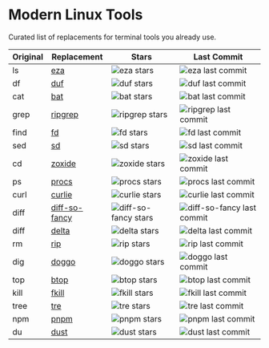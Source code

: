 # Modern Linux Tools

Curated list of replacements for terminal tools you already use.

| Original | Replacement                                                | Stars                                                                              | Last Commit                                                                                    |
| -------- | ---------------------------------------------------------- | ---------------------------------------------------------------------------------- | ---------------------------------------------------------------------------------------------- |
| ls       | [eza](https://github.com/eza-community/eza)                | ![eza stars](https://img.shields.io/github/stars/eza-community/eza)                | ![eza last commit](https://img.shields.io/github/last-commit/eza-community/eza)                |
| df       | [duf](https://github.com/muesli/duf)                       | ![duf stars](https://img.shields.io/github/stars/muesli/duf)                       | ![duf last commit](https://img.shields.io/github/last-commit/muesli/duf)                       |
| cat      | [bat](https://github.com/sharkdp/bat)                      | ![bat stars](https://img.shields.io/github/stars/sharkdp/bat)                      | ![bat last commit](https://img.shields.io/github/last-commit/sharkdp/bat)                      |
| grep     | [ripgrep](https://github.com/BurntSushi/ripgrep)           | ![ripgrep stars](https://img.shields.io/github/stars/BurntSushi/ripgrep)           | ![ripgrep last commit](https://img.shields.io/github/last-commit/BurntSushi/ripgrep)           |
| find     | [fd](https://github.com/sharkdp/fd)                        | ![fd stars](https://img.shields.io/github/stars/sharkdp/fd)                        | ![fd last commit](https://img.shields.io/github/last-commit/sharkdp/fd)                        |
| sed      | [sd](https://github.com/chmln/sd)                          | ![sd stars](https://img.shields.io/github/stars/chmln/sd)                          | ![sd last commit](https://img.shields.io/github/last-commit/chmln/sd)                          |
| cd       | [zoxide](https://github.com/ajeetdsouza/zoxide)            | ![zoxide stars](https://img.shields.io/github/stars/ajeetdsouza/zoxide)            | ![zoxide last commit](https://img.shields.io/github/last-commit/ajeetdsouza/zoxide)            |
| ps       | [procs](https://github.com/dalance/procs)                  | ![procs stars](https://img.shields.io/github/stars/dalance/procs)                  | ![procs last commit](https://img.shields.io/github/last-commit/dalance/procs)                  |
| curl     | [curlie](https://github.com/rs/curlie)                     | ![curlie stars](https://img.shields.io/github/stars/rs/curlie)                     | ![curlie last commit](https://img.shields.io/github/last-commit/rs/curlie)                     |
| diff     | [diff-so-fancy](https://github.com/so-fancy/diff-so-fancy) | ![diff-so-fancy stars](https://img.shields.io/github/stars/so-fancy/diff-so-fancy) | ![diff-so-fancy last commit](https://img.shields.io/github/last-commit/so-fancy/diff-so-fancy) |
| diff     | [delta](https://github.com/dandavison/delta)               | ![delta stars](https://img.shields.io/github/stars/dandavison/delta)               | ![delta last commit](https://img.shields.io/github/last-commit/dandavison/delta)               |
| rm       | [rip](https://github.com/nivekuil/rip)                     | ![rip stars](https://img.shields.io/github/stars/nivekuil/rip)                     | ![rip last commit](https://img.shields.io/github/last-commit/nivekuil/rip)                     |
| dig      | [doggo](https://github.com/mr-karan/doggo)                 | ![doggo stars](https://img.shields.io/github/stars/mr-karan/doggo)                 | ![doggo last commit](https://img.shields.io/github/last-commit/mr-karan/doggo)                 |
| top      | [btop](https://github.com/aristocratos/btop)               | ![btop stars](https://img.shields.io/github/stars/aristocratos/btop)               | ![btop last commit](https://img.shields.io/github/last-commit/aristocratos/btop)               |
| kill     | [fkill](https://github.com/sindresorhus/fkill-cli)         | ![fkill stars](https://img.shields.io/github/stars/sindresorhus/fkill-cli)         | ![fkill last commit](https://img.shields.io/github/last-commit/sindresorhus/fkill-cli)         |
| tree     | [tre](https://github.com/dduan/tre)                        | ![tre stars](https://img.shields.io/github/stars/dduan/tre)                        | ![tre last commit](https://img.shields.io/github/last-commit/dduan/tre)                        |
| npm      | [pnpm](https://github.com/pnpm/pnpm)                       | ![pnpm stars](https://img.shields.io/github/stars/pnpm/pnpm)                       | ![pnpm last commit](https://img.shields.io/github/last-commit/pnpm/pnpm)                       |
| du       | [dust](https://github.com/bootandy/dust)                   | ![dust stars](https://img.shields.io/github/stars/bootandy/dust)                   | ![dust last commit](https://img.shields.io/github/last-commit/bootandy/dust)                   |
